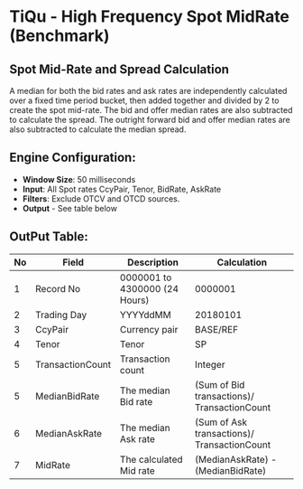 # TiQu - High Frequency Spot MidRate (Benchmark)

## Spot Mid-Rate and Spread Calculation
A median for both the bid rates and ask rates are independently calculated over a fixed time period bucket, then added together and divided by 2 to create the spot mid-rate. The bid and offer median rates are also subtracted to calculate the spread. The outright forward bid and offer median rates are also subtracted to calculate the median spread.

## Engine Configuration:

* **Window Size**: 50 milliseconds
* **Input**: All Spot rates CcyPair, Tenor, BidRate, AskRate 
* **Filters**: Exclude OTCV and OTCD sources.
* **Output** - See table below

## OutPut Table:

| No | Field | Description | Calculation |
| -- | -- | -- | -- |
| 1 | Record No | 0000001 to 4300000 (24 Hours) | 0000001 |
| 2 | Trading Day | YYYYddMM | 20180101 |
| 3 | CcyPair | Currency pair | BASE/REF |
| 4 | Tenor | Tenor | SP |
| 5 | TransactionCount | Transaction count | Integer |
| 5 | MedianBidRate | The median Bid rate | (Sum of Bid transactions)/ TransactionCount |
| 6 | MedianAskRate | The median Ask rate | (Sum of Ask transactions)/ TransactionCount | 
| 7 | MidRate | The calculated Mid rate | (MedianAskRate) - (MedianBidRate) | 

